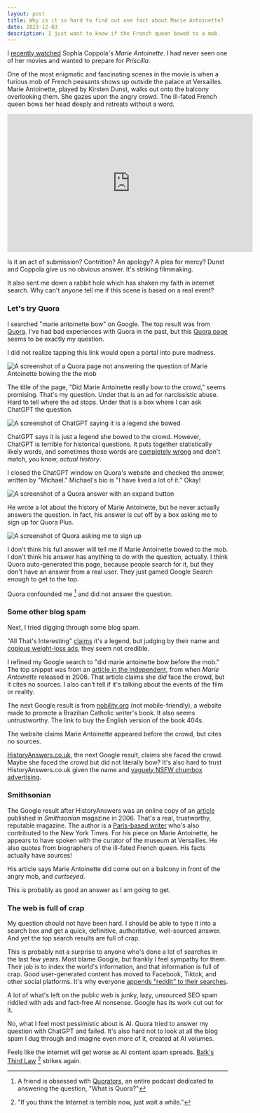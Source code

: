 ```yaml
---
layout: post
title: Why is it so hard to find out one fact about Marie Antoinette?
date: 2023-12-03
description: I just want to know if the French queen bowed to a mob.
---
```


<script>
  import {base} from '$app/paths';
</script>

I [recently watched](https://letterboxd.com/kyle_nazario/films/diary/for/2023/12/02/) Sophia Coppola's _Marie Antoinette_. I had never seen one of her movies and wanted to prepare for _Priscilla_.

One of the most enigmatic and fascinating scenes in the movie is when a furious mob of French peasants shows up outside the palace at Versailles. Marie Antoinette, played by Kirsten Dunst, walks out onto the balcony overlooking them. She gazes upon the angry crowd. The ill-fated French queen bows her head deeply and retreats without a word.

<iframe width="560" height="315" src="https://www.youtube-nocookie.com/embed/nYg5Xg5sgss?si=u2lBZk01aTfYTZG-&amp;start=94" title="YouTube video player" frameborder="0" allow="accelerometer; autoplay; clipboard-write; encrypted-media; gyroscope; picture-in-picture; web-share" allowfullscreen></iframe>

Is it an act of submission? Contrition? An apology? A plea for mercy? Dunst and Coppola give us no obvious answer. It's striking filmmaking.

It also sent me down a rabbit hole which has shaken my faith in internet search. Why can't anyone tell me if this scene is based on a real event?

### Let's try Quora

I searched "marie antoinette bow" on Google. The top result was from [Quora](https://www.quora.com). I've had bad experiences with Quora in the past, but this [Quora page](https://www.quora.com/Did-Marie-Antoinette-really-bow-to-the-crowd) seems to be exactly my question.

I did not realize tapping this link would open a portal into pure madness.

![A screenshot of a Quora page not answering the question of Marie Antoinette bowing the the mob](marie-search-2.png)

The title of the page, "Did Marie Antoinette really bow to the crowd," seems promising. That's my question. Under that is an ad for narcissistic abuse. Hard to tell where the ad stops. Under that is a box where I can ask ChatGPT the question.

![A screenshot of ChatGPT saying it is a legend she bowed](marie-search-3.png)

ChatGPT says it is just a legend she bowed to the crowd. However, ChatGPT is terrible for historical questions. It puts together statistically likely words, and sometimes those words are [completely wrong](https://stratechery.com/2022/ai-homework/) and don't match, you know, _actual history_.

I closed the ChatGPT window on Quora's website and checked the answer, written by "Michael." Michael's bio is "I have lived a lot of it." Okay!

![A screenshot of a Quora answer with an expand button](marie-search-4.png)

He wrote a lot about the history of Marie Antoinette, but he never actually answers the question. In fact, his answer is cut off by a box asking me to sign up for Quora Plus.

![A screenshot of Quora asking me to sign up](marie-search-5.png)

I don't think his full answer will tell me if Marie Antoinette bowed to the mob. I don't think his answer has anything to do with the question, actually. I think Quora auto-generated this page, because people search for it, but they don't have an answer from a real user. They just gamed Google Search enough to get to the top.

Quora confounded me [^1] and did not answer the question.

### Some other blog spam

Next, I tried digging through some blog spam.

"All That's Interesting" [claims](https://allthatsinteresting.com/marie-antoinette-death) it's a legend, but judging by their name and [copious weight-loss ads]({base}/img/marie-search-6.png), they seem not credible.

I refined my Google search to "did marie antoinette bow before the mob." The top snippet was from an [article in the Independent](https://www.independent.co.uk/arts-entertainment/films/features/queen-fatale-there-s-something-about-marie-6230917.html), from when _Marie Antoinette_ released in 2006. That article claims she _did_ face the crowd, but it cites no sources. I also can't tell if it's talking about the events of the film or reality.

The next Google result is from [nobility.org](https://nobility.org/2012/03/marie-antoinette-alone/) (not mobile-friendly), a website made to promote a Brazilian Catholic writer's book. It also seems untrustworthy. The link to buy the English version of the book 404s.

The website claims Marie Antoinette appeared before the crowd, but cites no sources.

[HistoryAnswers.co.uk](https://www.historyanswers.co.uk/kings-queens/marie-antoinette-the-hated-queen/), the next Google result, claims she faced the crowd. Maybe she faced the crowd but did not literally bow? It's also hard to trust HistoryAnswers.co.uk given the name and [vaguely NSFW chumbox advertising]({base}/img/marie-search-7.png).

### Smithsonian

The Google result after HistoryAnswers was an online copy of an [article](https://www.smithsonianmag.com/history/marie-antoinette-134629573/) published in _Smithsonian_ magazine in 2006. That's a real, trustworthy, reputable magazine. The author is a [Paris-based writer](https://www.smithsonianmag.com/author/richard-covington/) who's also contributed to the New York Times. For his piece on Marie Antoinette, he appears to have spoken with the curator of the museum at Versailles. He also quotes from biographers of the ill-fated French queen. His facts actually have sources!

His article says Marie Antoinette did come out on a balcony in front of the angry mob, and _curtseyed_.

This is probably as good an answer as I am going to get.

### The web is full of crap

My question should not have been hard. I should be able to type it into a search box and get a quick, definitive, authoritative, well-sourced answer. And yet the top search results are full of crap.

This is probably not a surprise to anyone who's done a lot of searches in the last few years. Most blame Google, but frankly I feel sympathy for them. Their job is to index the world's information, and that information is full of crap. Good user-generated content has moved to Facebook, Tiktok, and other social platforms. It's why everyone [appends "reddit" to their searches](https://old.reddit.com/r/CasualConversation/comments/r2020w/does_anyone_else_google_something_and_add_reddit/).

A lot of what's left on the public web is junky, lazy, unsourced SEO spam riddled with ads and fact-free AI nonsense. Google has its work cut out for it.

No, what I feel most pessimistic about is AI. Quora tried to answer my question with ChatGPT and failed. It's also hard not to look at all the blog spam I dug through and imagine even more of it, created at AI volumes.

Feels like the internet will get worse as AI content spam spreads. [Balk's Third Law](https://www.theawl.com/2016/11/the-spirit-of-the-internet/) [^2] strikes again.

[^1]: A friend is obsessed with [Quorators](https://www.youtube.com/channel/UChmiXKcdz-YDi7Ti73cR5VA), an entire podcast dedicated to answering the question, "What is Quora?"
[^2]: "If you think the Internet is terrible now, just wait a while."
